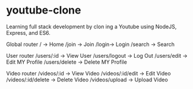 # youtube-clone

Learning full stack development by clon ing a Youtube using NodeJS, Express, and ES6.

Global router
/ -> Home
/join -> Join
/login-> Login
/search -> Search

User router
/users/:id -> View User
/users/logout -> Log Out
/users/edit -> Edit MY Profile
/users/delete -> Delete MY Profile

Video router
/videos/:id -> View Video
/videos/:id/edit -> Edit Video
/videos/:id/delete -> Delete Video
/videos/upload -> Upload Video
